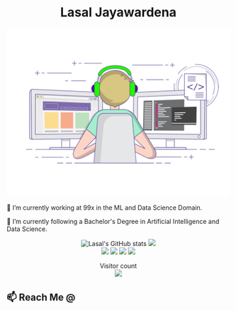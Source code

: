 <p align="center">
  <h1 align="center"> Lasal Jayawardena  </h1>
</p>

<p align="center">
  <img src="stats.gif"/>
</p>

<div style="dislay:flex; flex-direction:column">


🔭 I’m currently working at 99x in the ML and Data Science Domain.

🌱 I’m currently following a Bachelor's Degree in Artificial Intelligence and Data Science.



<div align="center">
  <image alt="Lasal's GitHub stats" src="https://github-readme-stats.vercel.app/api?username=LasalJayawardena&show_icons=true&theme=radical&count_private=true"/>
  <img src="https://github-readme-streak-stats.herokuapp.com/?user=LasalJayawardena&theme=dark"/>
  <br>
  <img height="180em" src="https://github-profile-summary-cards.vercel.app/api/cards/profile-details?username=LasalJayawardena&theme=github_dark" />
  <img height="180em" src="https://github-profile-summary-cards.vercel.app/api/cards/repos-per-language?username=LasalJayawardena&theme=github_dark"  />
  <img height="180em" src="https://github-profile-summary-cards.vercel.app/api/cards/most-commit-language?username=LasalJayawardena&theme=github_dark"  />
  <img height="180em" src="https://github-profile-summary-cards.vercel.app/api/cards/productive-time?username=LasalJayawardena&theme=github_dark" />
</div>

 <p align="center"> 
  Visitor count<br>
  <img src="https://profile-counter.glitch.me/LasalJayawardena/count.svg" />
</p>
  
## 📫 Reach Me @

<p align="center">
 <a href="https://www.linkedin.com/in/lasal-jayawardena/">
  </img src="https://img.shields.io/badge/connect-%230077B5.svg?&style=for-the-badge&logo=linkedin&logoColor=white" />
 </a>
 <a href="https://www.kaggle.com/lasaljaywardena">
  </img src="https://img.shields.io/badge/follow-%230077B5.svg?&style=for-the-badge&logo=kaggle&logoColor=green" />
 </a> 
 <a href="mailto:lasaljayawardena@icloud.com">
  </img src="https://img.shields.io/badge/email-%23C14438.svg?&style=for-the-badge&logo=Gmail&logoColor=white" />
 </a>
</p>


